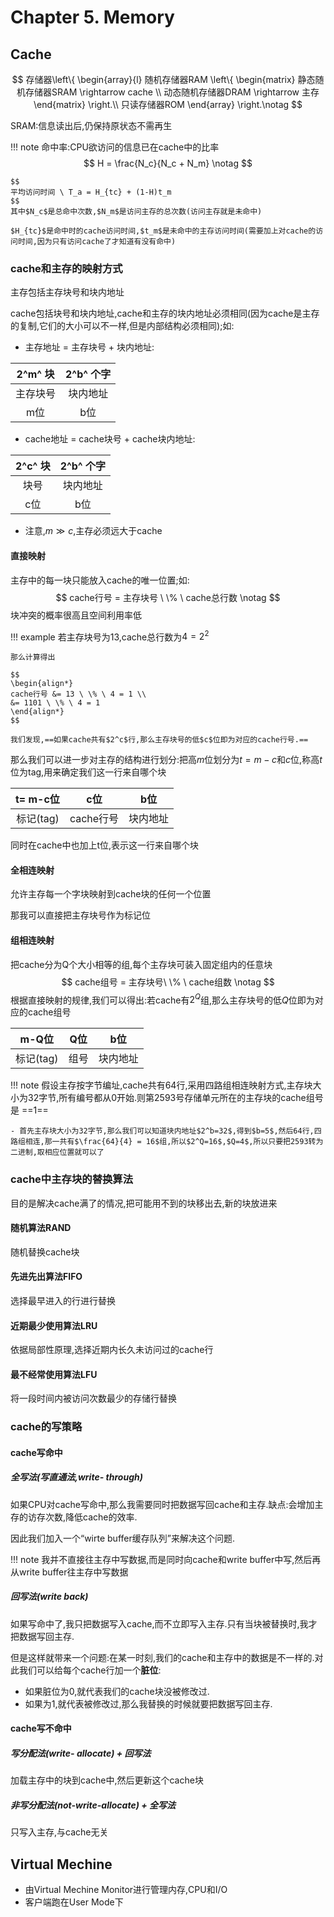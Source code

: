 # Chapter 5. Memory

## Cache

$$
存储器\left\{
\begin{array}{l}
随机存储器RAM 
\left\{
\begin{matrix}
静态随机存储器SRAM \rightarrow cache \\
动态随机存储器DRAM \rightarrow 主存
\end{matrix}
\right.\\
只读存储器ROM
\end{array}
\right.\notag
$$

SRAM:信息读出后,仍保持原状态不需再生

!!! note
    命中率:CPU欲访问的信息已在cache中的比率
    $$
    H = \frac{N_c}{N_c + N_m} \notag
    $$

    $$
    平均访问时间 \ T_a = H_{tc} + (1-H)t_m
    $$
    其中$N_c$是总命中次数,$N_m$是访问主存的总次数(访问主存就是未命中)

    $H_{tc}$是命中时的cache访问时间,$t_m$是未命中的主存访问时间(需要加上对cache的访问时间,因为只有访问cache了才知道有没有命中)

### cache和主存的映射方式

主存包括主存块号和块内地址

cache包括块号和块内地址,cache和主存的块内地址必须相同(因为cache是主存的复制,它们的大小可以不一样,但是内部结构必须相同);如:

- 主存地址 = 主存块号 + 块内地址:

| 2^m^ 块  | 2^b^ 个字 |
| :------: | :-------: |
| 主存块号 | 块内地址  |
|   m位    |    b位    |

- cache地址 = cache块号 + cache块内地址:

| 2^c^ 块 | 2^b^ 个字 |
| :-----: | :-------: |
|  块号   | 块内地址  |
|   c位   |    b位    |

- 注意,$m \gg c$,主存必须远大于cache

#### 直接映射

主存中的每一块只能放入cache的唯一位置;如:
$$
cache行号 = 主存块号 \ \% \ cache总行数 \notag
$$
块冲突的概率很高且空间利用率低

!!! example
    若主存块号为$13$,cache总行数为$4 = 2^2$

    那么计算得出

    $$
    \begin{align*}
    cache行号 &= 13 \ \% \ 4 = 1 \\
    &= 1101 \ \% \ 4 = 1
    \end{align*}
    $$

    我们发现,==如果cache共有$2^c$行,那么主存块号的低$c$位即为对应的cache行号.==

那么我们可以进一步对主存的结构进行划分:把高$m$位划分为$t = m-c$和$c$位,称高$t$位为tag,用来确定我们这一行来自哪个块

| t= m-c位  |    c位    |   b位    |
| :-------: | :-------: | :------: |
| 标记(tag) | cache行号 | 块内地址 |

同时在cache中也加上t位,表示这一行来自哪个块

#### 全相连映射

允许主存每一个字块映射到cache块的任何一个位置

那我可以直接把主存块号作为标记位

#### 组相连映射

把cache分为Q个大小相等的组,每个主存块可装入固定组内的任意块
$$
cache组号 = 主存块号\ \% \ cache组数 \notag
$$
根据直接映射的规律,我们可以得出:若cache有$2^Q$组,那么主存块号的低$Q$位即为对应的cache组号

|   m-Q位   | Q位  |   b位    |
| :-------: | :--: | :------: |
| 标记(tag) | 组号 | 块内地址 |

!!! note
    假设主存按字节编址,cache共有64行,采用四路组相连映射方式,主存块大小为32字节,所有编号都从0开始.则第2593号存储单元所在的主存块的cache组号是 ==1==

    - 首先主存块大小为32字节,那么我们可以知道块内地址$2^b=32$,得到$b=5$,然后64行,四路组相连,那一共有$\frac{64}{4} = 16$组,所以$2^Q=16$,$Q=4$,所以只要把2593转为二进制,取相应位置就可以了

### cache中主存块的替换算法

目的是解决cache满了的情况,把可能用不到的块移出去,新的块放进来

#### 随机算法RAND

随机替换cache块

#### 先进先出算法FIFO

选择最早进入的行进行替换

#### 近期最少使用算法LRU

依据局部性原理,选择近期内长久未访问过的cache行

#### 最不经常使用算法LFU

将一段时间内被访问次数最少的存储行替换

### cache的写策略

#### cache写命中

##### 全写法(写直通法,write- through)

如果CPU对cache写命中,那么我需要同时把数据写回cache和主存.缺点:会增加主存的访存次数,降低cache的效率.

因此我们加入一个“wirte buffer缓存队列”来解决这个问题.

!!! note
    我并不直接往主存中写数据,而是同时向cache和write buffer中写,然后再从write buffer往主存中写数据

##### 回写法(write back)

如果写命中了,我只把数据写入cache,而不立即写入主存.只有当块被替换时,我才把数据写回主存.

但是这样就带来一个问题:在某一时刻,我们的cache和主存中的数据是不一样的.对此我们可以给每个cache行加一个**脏位**:

- 如果脏位为0,就代表我们的cache块没被修改过.
- 如果为1,就代表被修改过,那么我替换的时候就要把数据写回主存.

#### cache写不命中

##### 写分配法(write- allocate) + 回写法

加载主存中的块到cache中,然后更新这个cache块

##### 非写分配法(not-write-allocate) + 全写法

只写入主存,与cache无关

## Virtual Mechine

- 由Virtual Mechine Monitor进行管理内存,CPU和I/O
- 客户端跑在User Mode下

